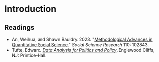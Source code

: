 # Introduction

## Readings

 - An, Weihua, and Shawn Bauldry. 2023. "[Methodological Advances in Quantitative Social Science](https://doi.org/10.1016/j.ssresearch.2022.102843)." *Social Science Research* 110: 102843.
 - Tufte, Edward. [*Data Analysis for Politics and Policy*](https://www.edwardtufte.com/book/data-analysis-for-politics-and-policy/). Englewood Cliffs, NJ: Printice-Hall.